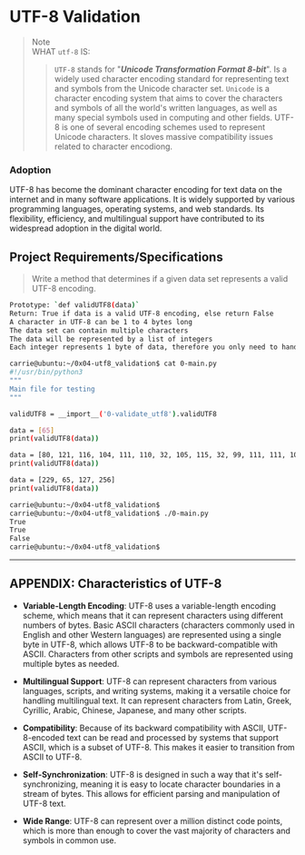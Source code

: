 # UTF-8 Validation

> Note  
> WHAT `utf-8` IS:  
>> `UTF-8` stands for "***Unicode Transformation Format 8-bit***". Is a widely used character encoding standard for representing text and symbols from the Unicode character set. `Unicode` is a character encoding system that aims to cover the characters and symbols of all the world's written languages, as well as many special symbols used in computing and other fields. UTF-8 is one of several encoding schemes used to represent Unicode characters. It sloves massive compatibility issues related to character encodiong.  

### Adoption
UTF-8 has become the dominant character encoding for text data on the internet and in many software applications. It is widely supported by various programming languages, operating systems, and web standards. Its flexibility, efficiency, and multilingual support have contributed to its widespread adoption in the digital world.

## Project Requirements/Specifications
> Write a method that determines if a given data set represents a valid UTF-8 encoding.

```bash
Prototype: `def validUTF8(data)`
Return: True if data is a valid UTF-8 encoding, else return False
A character in UTF-8 can be 1 to 4 bytes long
The data set can contain multiple characters
The data will be represented by a list of integers
Each integer represents 1 byte of data, therefore you only need to handle the 8 least significant bits of each integer  
```

```bash
carrie@ubuntu:~/0x04-utf8_validation$ cat 0-main.py
#!/usr/bin/python3
"""
Main file for testing
"""

validUTF8 = __import__('0-validate_utf8').validUTF8

data = [65]
print(validUTF8(data))

data = [80, 121, 116, 104, 111, 110, 32, 105, 115, 32, 99, 111, 111, 108, 33]
print(validUTF8(data))

data = [229, 65, 127, 256]
print(validUTF8(data))

carrie@ubuntu:~/0x04-utf8_validation$
carrie@ubuntu:~/0x04-utf8_validation$ ./0-main.py
True
True
False
carrie@ubuntu:~/0x04-utf8_validation$
```


---
## APPENDIX: Characteristics of UTF-8

- **Variable-Length Encoding**: UTF-8 uses a variable-length encoding scheme, which means that it can represent characters using different numbers of bytes. Basic ASCII characters (characters commonly used in English and other Western languages) are represented using a single byte in UTF-8, which allows UTF-8 to be backward-compatible with ASCII. Characters from other scripts and symbols are represented using multiple bytes as needed.

- **Multilingual Support**: UTF-8 can represent characters from various languages, scripts, and writing systems, making it a versatile choice for handling multilingual text. It can represent characters from Latin, Greek, Cyrillic, Arabic, Chinese, Japanese, and many other scripts.

- **Compatibility**: Because of its backward compatibility with ASCII, UTF-8-encoded text can be read and processed by systems that support ASCII, which is a subset of UTF-8. This makes it easier to transition from ASCII to UTF-8.

- **Self-Synchronization**: UTF-8 is designed in such a way that it's self-synchronizing, meaning it is easy to locate character boundaries in a stream of bytes. This allows for efficient parsing and manipulation of UTF-8 text.

- **Wide Range**: UTF-8 can represent over a million distinct code points, which is more than enough to cover the vast majority of characters and symbols in common use.
